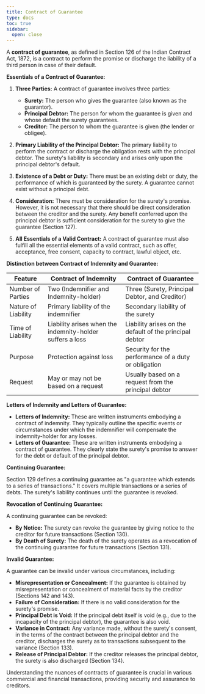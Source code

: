 ```yaml
---
title: Contract of Guarantee
type: docs
toc: true
sidebar:
  open: close
---
```

A **contract of guarantee**, as defined in Section 126 of the Indian Contract Act, 1872, is a contract to perform the promise or discharge the liability of a third person in case of their default.

**Essentials of a Contract of Guarantee:**

1.  **Three Parties:** A contract of guarantee involves three parties:
    *   **Surety:** The person who gives the guarantee (also known as the guarantor).
    *   **Principal Debtor:** The person for whom the guarantee is given and whose default the surety guarantees.
    *   **Creditor:** The person to whom the guarantee is given (the lender or obligee).

2.  **Primary Liability of the Principal Debtor:** The primary liability to perform the contract or discharge the obligation rests with the principal debtor. The surety's liability is secondary and arises only upon the principal debtor's default.

3.  **Existence of a Debt or Duty:** There must be an existing debt or duty, the performance of which is guaranteed by the surety. A guarantee cannot exist without a principal debt.

4.  **Consideration:** There must be consideration for the surety's promise. However, it is not necessary that there should be direct consideration between the creditor and the surety. Any benefit conferred upon the principal debtor is sufficient consideration for the surety to give the guarantee (Section 127).

5.  **All Essentials of a Valid Contract:** A contract of guarantee must also fulfill all the essential elements of a valid contract, such as offer, acceptance, free consent, capacity to contract, lawful object, etc.

**Distinction between Contract of Indemnity and Guarantee:**

| Feature             | Contract of Indemnity                                   | Contract of Guarantee                               |
| ------------------- | ----------------------------------------------------- | ----------------------------------------------------- |
| Number of Parties   | Two (Indemnifier and Indemnity-holder)                 | Three (Surety, Principal Debtor, and Creditor)       |
| Nature of Liability | Primary liability of the indemnifier                   | Secondary liability of the surety                    |
| Time of Liability   | Liability arises when the indemnity-holder suffers a loss | Liability arises on the default of the principal debtor |
| Purpose             | Protection against loss                               | Security for the performance of a duty or obligation |
| Request             | May or may not be based on a request                    | Usually based on a request from the principal debtor |

**Letters of Indemnity and Letters of Guarantee:**

*   **Letters of Indemnity:** These are written instruments embodying a contract of indemnity. They typically outline the specific events or circumstances under which the indemnifier will compensate the indemnity-holder for any losses.
*   **Letters of Guarantee:** These are written instruments embodying a contract of guarantee. They clearly state the surety's promise to answer for the debt or default of the principal debtor.

**Continuing Guarantee:**

Section 129 defines a continuing guarantee as "a guarantee which extends to a series of transactions." It covers multiple transactions or a series of debts. The surety's liability continues until the guarantee is revoked.

**Revocation of Continuing Guarantee:**

A continuing guarantee can be revoked:

*   **By Notice:** The surety can revoke the guarantee by giving notice to the creditor for future transactions (Section 130).
*   **By Death of Surety:** The death of the surety operates as a revocation of the continuing guarantee for future transactions (Section 131).

**Invalid Guarantee:**

A guarantee can be invalid under various circumstances, including:

*   **Misrepresentation or Concealment:** If the guarantee is obtained by misrepresentation or concealment of material facts by the creditor (Sections 142 and 143).
*   **Failure of Consideration:** If there is no valid consideration for the surety's promise.
*   **Principal Debt is Void:** If the principal debt itself is void (e.g., due to the incapacity of the principal debtor), the guarantee is also void.
*   **Variance in Contract:** Any variance made, without the surety's consent, in the terms of the contract between the principal debtor and the creditor, discharges the surety as to transactions subsequent to the variance (Section 133).
*   **Release of Principal Debtor:** If the creditor releases the principal debtor, the surety is also discharged (Section 134).

Understanding the nuances of contracts of guarantee is crucial in various commercial and financial transactions, providing security and assurance to creditors.

